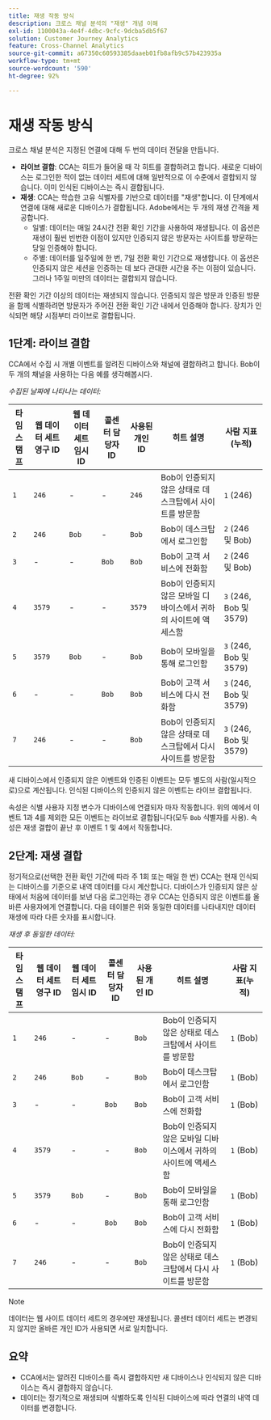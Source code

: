```yaml
---
title: 재생 작동 방식
description: 크로스 채널 분석의 "재생" 개념 이해
exl-id: 1100043a-4e4f-4dbc-9cfc-9dcba5db5f67
solution: Customer Journey Analytics
feature: Cross-Channel Analytics
source-git-commit: a67350c60593385daaeb01fb8afb9c57b423935a
workflow-type: tm+mt
source-wordcount: '590'
ht-degree: 92%

---
```


# 재생 작동 방식

크로스 채널 분석은 지정된 연결에 대해 두 번의 데이터 전달을 만듭니다.

* **라이브 결합**: CCA는 히트가 들어올 때 각 히트를 결합하려고 합니다. 새로운 디바이스는 로그인한 적이 없는 데이터 세트에 대해 일반적으로 이 수준에서 결합되지 않습니다. 이미 인식된 디바이스는 즉시 결합됩니다.
* **재생**: CCA는 학습한 고유 식별자를 기반으로 데이터를 &quot;재생&quot;합니다. 이 단계에서 연결에 대해 새로운 디바이스가 결합됩니다. Adobe에서는 두 개의 재생 간격을 제공합니다.
   * 일별: 데이터는 매일 24시간 전환 확인 기간을 사용하여 재생됩니다. 이 옵션은 재생이 훨씬 빈번한 이점이 있지만 인증되지 않은 방문자는 사이트를 방문하는 당일 인증해야 합니다.
   * 주별: 데이터를 일주일에 한 번, 7일 전환 확인 기간으로 재생합니다. 이 옵션은 인증되지 않은 세션을 인증하는 데 보다 관대한 시간을 주는 이점이 있습니다. 그러나 1주일 미만의 데이터는 결합되지 않습니다.

전환 확인 기간 이상의 데이터는 재생되지 않습니다. 인증되지 않은 방문과 인증된 방문을 함께 식별하려면 방문자가 주어진 전환 확인 기간 내에서 인증해야 합니다. 장치가 인식되면 해당 시점부터 라이브로 결합됩니다.

## 1단계: 라이브 결합

CCA에서 수집 시 개별 이벤트를 알려진 디바이스와 채널에 결합하려고 합니다. Bob이 두 개의 채널을 사용하는 다음 예를 생각해봅시다.

*수집된 날짜에 나타나는 데이터:*

| 타임스탬프 | 웹 데이터 세트 영구 ID | 웹 데이터 세트 임시 ID | 콜센터 담당자 ID | 사용된 개인 ID | 히트 설명 | 사람 지표(누적) |
| --- | --- | --- | --- | --- | --- | --- |
| `1` | `246` | - | - | `246` | Bob이 인증되지 않은 상태로 데스크탑에서 사이트를 방문함 | `1` (246) |
| `2` | `246` | `Bob` | - | `Bob` | Bob이 데스크탑에서 로그인함 | `2` (246 및 Bob) |
| `3` | - | - | `Bob` | `Bob` | Bob이 고객 서비스에 전화함 | `2` (246 및 Bob) |
| `4` | `3579` | - | - | `3579` | Bob이 인증되지 않은 모바일 디바이스에서 귀하의 사이트에 액세스함 | `3` (246, Bob 및 3579) |
| `5` | `3579` | `Bob` | - | `Bob` | Bob이 모바일을 통해 로그인함 | `3` (246, Bob 및 3579) |
| `6` | - | - | `Bob` | `Bob` | Bob이 고객 서비스에 다시 전화함 | `3` (246, Bob 및 3579) |
| `7` | `246` | - | - | `Bob` | Bob이 인증되지 않은 상태로 데스크탑에서 다시 사이트를 방문함 | `3` (246, Bob 및 3579) |

새 디바이스에서 인증되지 않은 이벤트와 인증된 이벤트는 모두 별도의 사람(일시적으로)으로 계산됩니다. 인식된 디바이스의 인증되지 않은 이벤트는 라이브 결합됩니다.

속성은 식별 사용자 지정 변수가 디바이스에 연결되자 마자 작동합니다. 위의 예에서 이벤트 1과 4를 제외한 모든 이벤트는 라이브로 결합됩니다(모두 `Bob` 식별자를 사용). 속성은 재생 결합이 끝난 후 이벤트 1 및 4에서 작동합니다.

## 2단계: 재생 결합

정기적으로(선택한 전환 확인 기간에 따라 주 1회 또는 매일 한 번) CCA는 현재 인식되는 디바이스를 기준으로 내역 데이터를 다시 계산합니다. 디바이스가 인증되지 않은 상태에서 처음에 데이터를 보낸 다음 로그인하는 경우 CCA는 인증되지 않은 이벤트를 올바른 사용자에게 연결합니다. 다음 테이블은 위와 동일한 데이터를 나타내지만 데이터 재생에 따라 다른 숫자를 표시합니다.

*재생 후 동일한 데이터:*

| 타임스탬프 | 웹 데이터 세트 영구 ID | 웹 데이터 세트 임시 ID | 콜센터 담당자 ID | 사용된 개인 ID | 히트 설명 | 사람 지표(누적) |
| --- | --- | --- | --- | --- | --- | --- |
| `1` | `246` | - | - | `Bob` | Bob이 인증되지 않은 상태로 데스크탑에서 사이트를 방문함 | `1` (Bob) |
| `2` | `246` | `Bob` | - | `Bob` | Bob이 데스크탑에서 로그인함 | `1` (Bob) |
| `3` | - | - | `Bob` | `Bob` | Bob이 고객 서비스에 전화함 | `1` (Bob) |
| `4` | `3579` | - | - | `Bob` | Bob이 인증되지 않은 모바일 디바이스에서 귀하의 사이트에 액세스함 | `1` (Bob) |
| `5` | `3579` | `Bob` | - | `Bob` | Bob이 모바일을 통해 로그인함 | `1` (Bob) |
| `6` | - | - | `Bob` | `Bob` | Bob이 고객 서비스에 다시 전화함 | `1` (Bob) |
| `7` | `246` | - | - | `Bob` | Bob이 인증되지 않은 상태로 데스크탑에서 다시 사이트를 방문함 | `1` (Bob) |

>[!NOTE]
>
>데이터는 웹 사이트 데이터 세트의 경우에만 재생됩니다. 콜센터 데이터 세트는 변경되지 않지만 올바른 개인 ID가 사용되면 서로 일치합니다.

## 요약

* CCA에서는 알려진 디바이스를 즉시 결합하지만 새 디바이스나 인식되지 않은 디바이스는 즉시 결합하지 않습니다.
* 데이터는 정기적으로 재생되며 식별하도록 인식된 디바이스에 따라 연결의 내역 데이터를 변경합니다.
